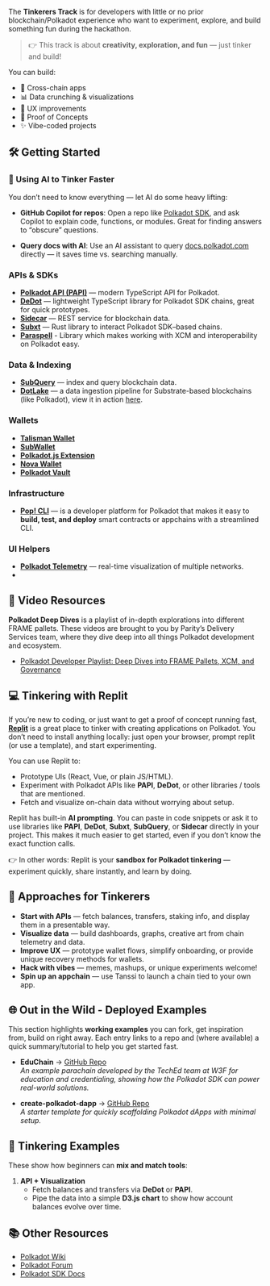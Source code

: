 The **Tinkerers Track** is for developers with little or no prior blockchain/Polkadot experience who want to experiment, explore, and build something fun during the hackathon.

> 👉 This track is about **creativity, exploration, and fun** — just tinker and build!  

You can build:  

- 🌉 Cross-chain apps  
- 📊 Data crunching & visualizations  
- 🎨 UX improvements  
- 🧪 Proof of Concepts  
- ✨ Vibe-coded projects  

## 🛠️ Getting Started  

### 🤖 Using AI to Tinker Faster  

You don’t need to know everything — let AI do some heavy lifting:  

- **GitHub Copilot for repos**: Open a repo like [Polkadot SDK](https://github.com/paritytech/polkadot-sdk), and ask Copilot to explain code, functions, or modules. Great for finding answers to “obscure” questions.  

- **Query docs with AI**: Use an AI assistant to query [docs.polkadot.com](https://docs.polkadot.com/) directly — it saves time vs. searching manually.  

### APIs & SDKs  

- [**Polkadot API (PAPI)**](https://papi.how/) — modern TypeScript API for Polkadot.  
- [**DeDot**](https://docs.polkadot.com/develop/toolkit/api-libraries/dedot) — lightweight TypeScript library for Polkadot SDK chains, great for quick prototypes.  
- [**Sidecar**](https://paritytech.github.io/substrate-api-sidecar/) — REST service for blockchain data.  
- [**Subxt**](https://github.com/paritytech/subxt) — Rust library to interact Polkadot SDK–based chains.
- [**Paraspell**](https://paraspell.github.io/docs/)  - Library which makes working with XCM and interoperability on Polkadot easy.

### Data & Indexing  

- [**SubQuery**](https://subquery.network/) — index and query blockchain data.  
- [**DotLake**](https://github.com/paritytech/dotlake-community) — a data ingestion pipeline for Substrate-based blockchains (like Polkadot), view it in action [here](https://data.parity.io).

### Wallets

- [**Talisman Wallet**](https://www.talisman.xyz/)  
- [**SubWallet**](https://subwallet.app/)
- [**Polkadot.js Extension**](https://polkadot.js.org/extension/)
- [**Nova Wallet**](https://novawallet.io/)
- [**Polkadot Vault**](https://vault.novasama.io/)  

### Infrastructure  

- [**Pop! CLI**](https://onpop.io/) — is a developer platform for Polkadot that makes it easy to **build, test, and deploy** smart contracts or appchains with a streamlined CLI.

### UI Helpers  

- [**Polkadot Telemetry**](https://telemetry.polkadot.io/) — real-time visualization of multiple networks.
- 
## 🎥 Video Resources

**Polkadot Deep Dives** is a playlist of in-depth explorations into different FRAME pallets. These videos are brought to you by Parity’s Delivery Services team, where they dive deep into all things Polkadot development and ecosystem.

- [Polkadot Developer Playlist: Deep Dives into FRAME Pallets, XCM, and Governance](https://www.youtube.com/playlist?list=PLOyWqupZ-WGsfnlpkk0KWX3uS4yg6ZztG)

## 💻 Tinkering with Replit  

If you’re new to coding, or just want to get a proof of concept running fast, [**Replit**](https://replit.com/) is a great place to tinker with creating applications on Polkadot. You don’t need to install anything locally: just open your browser, prompt replit (or use a template), and start experimenting.  

You can use Replit to:  
- Prototype UIs (React, Vue, or plain JS/HTML).  
- Experiment with Polkadot APIs like **PAPI**, **DeDot**, or other libraries / tools that are mentioned.
- Fetch and visualize on-chain data without worrying about setup.  

 Replit has built-in **AI prompting**. You can paste in code snippets or ask it to use libraries like **PAPI**, **DeDot**, **Subxt**, **SubQuery**, or **Sidecar** directly in your project. This makes it much easier to get started, even if you don’t know the exact function calls.  

👉 In other words: Replit is your **sandbox for Polkadot tinkering** — experiment quickly, share instantly, and learn by doing.    

## 🚀 Approaches for Tinkerers  

- **Start with APIs** — fetch balances, transfers, staking info, and display them in a presentable way.
- **Visualize data** — build dashboards, graphs, creative art from chain telemetry and data.
- **Improve UX** — prototype wallet flows, simplify onboarding, or provide unique recovery methods for wallets.  
- **Hack with vibes** — memes, mashups, or unique experiments welcome!  
- **Spin up an appchain** — use Tanssi to launch a chain tied to your own app.  

## 🌐 Out in the Wild - Deployed Examples

This section highlights **working examples** you can fork, get inspiration from, build on right away. Each entry links to a repo and (where available) a quick summary/tutorial to help you get started fast.  

- **EduChain** → [GitHub Repo](https://github.com/w3f/educhain)  
  *An example parachain developed by the TechEd team at W3F for education and credentialing, showing how the Polkadot SDK can power real-world solutions.*  

- **create-polkadot-dapp** → [GitHub Repo](https://github.com/paritytech/create-polkadot-dapp)  
  *A starter template for quickly scaffolding Polkadot dApps with minimal setup.*  

## 🧩 Tinkering Examples  

These show how beginners can **mix and match tools**:  

1. **API + Visualization**  
   - Fetch balances and transfers via **DeDot** or **PAPI**.  
   - Pipe the data into a simple **D3.js chart** to show how account balances evolve over time.  


## 📚 Other Resources  

- [Polkadot Wiki](https://wiki.polkadot.network/)  
- [Polkadot Forum](https://forum.polkadot.network/)  
- [Polkadot SDK Docs](https://docs.polkadot.com/)
